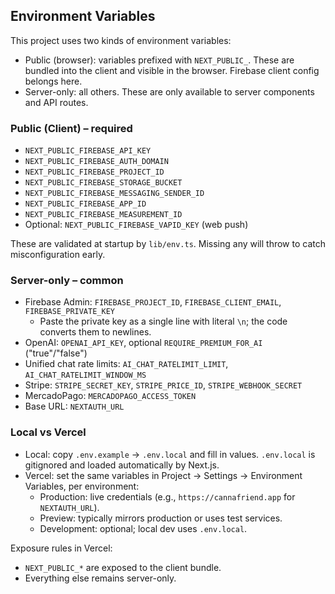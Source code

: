 ## Environment Variables

This project uses two kinds of environment variables:

- Public (browser): variables prefixed with `NEXT_PUBLIC_`. These are bundled into the client and visible in the browser. Firebase client config belongs here.
- Server-only: all others. These are only available to server components and API routes.

### Public (Client) – required

- `NEXT_PUBLIC_FIREBASE_API_KEY`
- `NEXT_PUBLIC_FIREBASE_AUTH_DOMAIN`
- `NEXT_PUBLIC_FIREBASE_PROJECT_ID`
- `NEXT_PUBLIC_FIREBASE_STORAGE_BUCKET`
- `NEXT_PUBLIC_FIREBASE_MESSAGING_SENDER_ID`
- `NEXT_PUBLIC_FIREBASE_APP_ID`
- `NEXT_PUBLIC_FIREBASE_MEASUREMENT_ID`
- Optional: `NEXT_PUBLIC_FIREBASE_VAPID_KEY` (web push)

These are validated at startup by `lib/env.ts`. Missing any will throw to catch misconfiguration early.

### Server-only – common

- Firebase Admin: `FIREBASE_PROJECT_ID`, `FIREBASE_CLIENT_EMAIL`, `FIREBASE_PRIVATE_KEY`
  - Paste the private key as a single line with literal `\n`; the code converts them to newlines.
- OpenAI: `OPENAI_API_KEY`, optional `REQUIRE_PREMIUM_FOR_AI` ("true"/"false")
- Unified chat rate limits: `AI_CHAT_RATELIMIT_LIMIT`, `AI_CHAT_RATELIMIT_WINDOW_MS`
- Stripe: `STRIPE_SECRET_KEY`, `STRIPE_PRICE_ID`, `STRIPE_WEBHOOK_SECRET`
- MercadoPago: `MERCADOPAGO_ACCESS_TOKEN`
- Base URL: `NEXTAUTH_URL`

### Local vs Vercel

- Local: copy `.env.example` → `.env.local` and fill in values. `.env.local` is gitignored and loaded automatically by Next.js.
- Vercel: set the same variables in Project → Settings → Environment Variables, per environment:
  - Production: live credentials (e.g., `https://cannafriend.app` for `NEXTAUTH_URL`).
  - Preview: typically mirrors production or uses test services.
  - Development: optional; local dev uses `.env.local`.

Exposure rules in Vercel:
- `NEXT_PUBLIC_*` are exposed to the client bundle.
- Everything else remains server-only.
